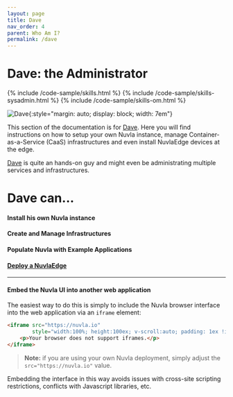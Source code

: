 ```yaml
---
layout: page
title: Dave
nav_order: 4
parent: Who Am I?
permalink: /dave
---
```



# Dave: the Administrator

{% include /code-sample/skills.html %} {% include /code-sample/skills-sysadmin.html %} {% include /code-sample/skills-om.html %} 

![Dave](/assets/img/dave.png){:style="margin: auto; display: block; width: 7em"}


This section of the documentation is for [Dave](/whoami#dave-the-administrator).  Here you will find instructions on how to setup your own Nuvla instance, manage Container-as-a-Service (CaaS) infrastructures and even install NuvlaEdge devices at the edge.

[Dave](/whoami#dave-the-administrator) is quite an hands-on guy and might even be administrating multiple services and infrastructures. 


# Dave can...

#### Install his own Nuvla instance
#### Create and Manage Infrastructures
#### Populate Nuvla with Example Applications
#### [Deploy a NuvlaEdge](/nuvlaedge/installation/install-with-compose-files)
---
#### Embed the Nuvla UI into another web application 

The easiest way to do this is simply to include the Nuvla browser interface into the web application via an `iframe` element:

```html
<iframe src="https://nuvla.io"
        style="width:100%; height:100ex; v-scroll:auto; padding: 1ex !important; margin: 0 !important">
    <p>Your browser does not support iframes.</p>
</iframe>
```


> **Note:** if you are using your own Nuvla deployment, simply adjust the `src="https://nuvla.io"` value.

Embedding the interface in this way avoids issues with cross-site scripting restrictions, conflicts with Javascript libraries, etc.


